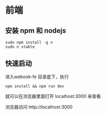 # 前端

## 安装 npm 和 nodejs
```sudo apt update && sudo apt install npm
sudo npm install -g n
sudo n stable
```
## 快速启动
进入webook-fe 目录底下，执行
```
npm install && npm run dev
```

就可以在浏览器里面打开 localhost:3000 来查看

浏览器访问 http://localhost:3000